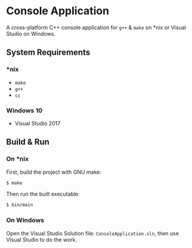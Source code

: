 # Console Application

A cross-platform C++ console application for `g++` & `make` on \*nix or Visual Studio on Windows.

## System Requirements

### \*nix

- `make`
- `g++`
- `cc`

### Windows 10

- Visual Studio 2017

## Build & Run

### On \*nix

First, build the project with GNU make:

```bash
$ make
```

Then run the built executable:

```bash
$ bin/main
```

### On Windows

Open the Visual Studio Solution file: `ConsoleApplication.sln`, then use Visual Studio to do the work.
